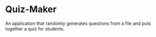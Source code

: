 # Quiz-Maker
An application that randomly generates questions from a file and puts together a quiz for students.
